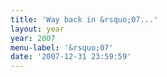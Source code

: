 ```yaml
---
title: 'Way back in &rsquo;07...'
layout: year
year: 2007
menu-label: '&rsquo;07'
date: '2007-12-31 23:59:59'
---
```


